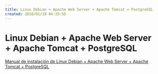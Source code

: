```yaml
---
title: Linux Debian + Apache Web Server + Apache Tomcat + PostgreSQL
created: 2010/01/19 04:25:55
---
```


# Linux Debian + Apache Web Server + Apache Tomcat + PostgreSQL

[Manual de instalación de Linux Debian + Apache Web Server + Apache Tomcat + PostgreSQL](/wordpress/wp-content/uploads/2010/01/debian4_apache2_tomcat5_pgsql74.txt)
